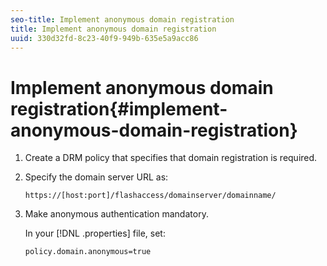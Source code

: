 ```yaml
---
seo-title: Implement anonymous domain registration
title: Implement anonymous domain registration
uuid: 330d32fd-8c23-40f9-949b-635e5a9acc86
---
```


# Implement anonymous domain registration{#implement-anonymous-domain-registration}

1. Create a DRM policy that specifies that domain registration is required.
1. Specify the domain server URL as:

   ```
   https://[host:port]/flashaccess/domainserver/domainname/
   ```

1. Make anonymous authentication mandatory.

   In your [!DNL .properties] file, set: 

   ```
   policy.domain.anonymous=true 
   ```
